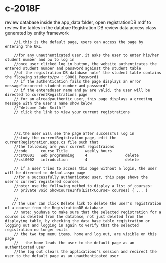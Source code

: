 # c-2018F 
review database
inside the app_data folder, open registrationDB.mdf to review the tables in the databae Registration DB
review data access class generated by entity framework


        //1.this is the default page, users can access the page by entering the URL.

        //for any unauthenticated user, it asks the user to enter his/her student number and pw to log in
        //once user clicked log in button, the website authenticates the entered student number and password against the student table
        //of the registration DB database note" the student table contains the floowing students/pw : S0001 Password1
        // if the authentication fails the page displays an error message"incorrect student number and password"
        // if the entereduser name and pw are valid, the user will be directed to currentRegistrations page
        // for an alreadyauthentic user, this page displays a greeting message with the user's name show below
        //"Welcome John Smith!"
        // click the link to view your current registrations
        
        
        
        
        //2.the user will see the page after successful log in
        //study the currentRegistration page, edit the currentRegistration.asps.cs file such that
        //the following are your current registraions
        //code      course Title        weekly hours
        //cst0001   web programming     4                 delete
        //cst0002   introduction        4                 delete

        // if a user tries to access this page without a login, the user will be directed to defaul.aspx page
        //for a successfully authenticated user, this page shows the user's current registered courses
        //note: use the following method to display a list of courses:
        // private void ShowCourseInfo(List<Course> courses) { ... }
        
        //
       // the user can click Delete link to delete the user's registration of a course from the RegistrationDB database
        // note: youhave to make sure that the selected registration for a course is deleted from the database, not just deleted from the displaying table, by checking the data base table registration or logging out and logging in again to verify that the selected registration no longer exits
        // the two top menu items, home and log out, are visible on this page
        //   the home leads the user to the default page as an authenticated user
        //the log out clears the applications's session and redirect the user to the default page as an unauthenticated user
